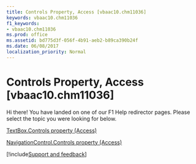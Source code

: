 ```yaml
---
title: Controls Property, Access [vbaac10.chm11036]
keywords: vbaac10.chm11036
f1_keywords:
- vbaac10.chm11036
ms.prod: office
ms.assetid: bd775d3f-056f-4b91-aeb2-b89ca390b24f
ms.date: 06/08/2017
localization_priority: Normal
---
```



# Controls Property, Access [vbaac10.chm11036]

Hi there! You have landed on one of our F1 Help redirector pages. Please select the topic you were looking for below.

[TextBox.Controls property (Access)](https://msdn.microsoft.com/library/00d5dede-0583-9f0e-191a-28f91a0327b3%28Office.15%29.aspx)

[NavigationControl.Controls property (Access)](https://msdn.microsoft.com/library/68c6abcf-7bb7-4795-8c6c-685ed1c25dc9%28Office.15%29.aspx)

[!include[Support and feedback](~/includes/feedback-boilerplate.md)]
